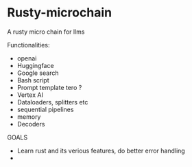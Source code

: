# Rusty-microchain
A rusty micro chain for llms 

Functionalities:
- openai
- Huggingface
- Google search
- Bash script
- Prompt template tero ?
- Vertex AI
- Dataloaders, splitters etc
- sequential pipelines 
- memory
- Decoders


GOALS 
- Learn rust and its verious features, do better error handling
- 
